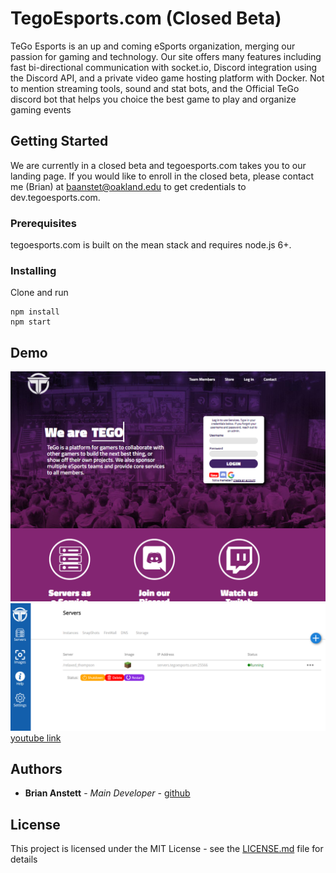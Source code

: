 # TegoEsports.com (Closed Beta)

TeGo Esports is an up and coming eSports organization, merging our passion for gaming and technology. Our site offers many features including fast bi-directional communication with socket.io, Discord integration using the Discord API, and a private video game hosting platform with Docker. Not to mention streaming tools, sound and stat bots, and the Official TeGo discord bot that helps you choice the best game to play and organize gaming events  

## Getting Started

We are currently in a closed beta and tegoesports.com takes you to our landing page. If you would like to enroll in the closed beta, please contact me (Brian) at baanstet@oakland.edu to get credentials to dev.tegoesports.com.

### Prerequisites

tegoesports.com is built on the mean stack and requires node.js 6+. 

### Installing

Clone and run

```
npm install
npm start
```


## Demo
![alt text](managementScripts/homePageExample.png)
![alt text](managementScripts/saasExample.png)
[youtube link](https://www.youtube.com/watch?v=YZC4iHVmVuQ)

## Authors

* **Brian Anstett** - *Main Developer* - [github](https://github.com/briananstett)


## License

This project is licensed under the MIT License - see the [LICENSE.md](LICENSE.md) file for details
